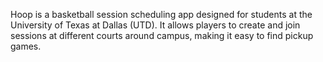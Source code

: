 Hoop is a basketball session scheduling app designed for students at the University of Texas at Dallas (UTD). It allows players to create and join sessions at different courts around campus, making it easy to find pickup games.